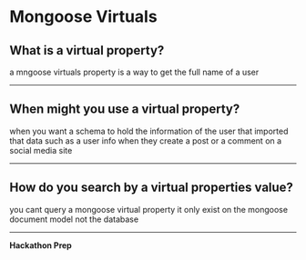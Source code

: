 # Mongoose Virtuals

## What is a virtual property?

a mngoose virtuals property is a way to get the full name of a user

---

## When might you use a virtual property?

when you want a schema to hold the information of the user that imported that data such as a user info when they create a post or a comment on a social media site

---

## How do you search by a virtual properties value?

you cant query a mongoose virtual property it only exist on the mongoose document model not the database

---

**Hackathon Prep**
